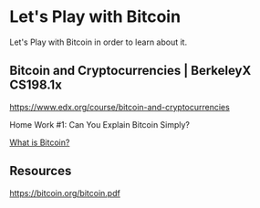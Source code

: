# Let's Play with Bitcoin

Let's Play with Bitcoin in order to learn about it.

## Bitcoin and Cryptocurrencies | BerkeleyX CS198.1x

<https://www.edx.org/course/bitcoin-and-cryptocurrencies>

Home Work #1: Can You Explain Bitcoin Simply?

[What is Bitcoin?](what-is-bitcoin.txt)

## Resources

<https://bitcoin.org/bitcoin.pdf>